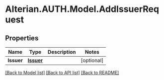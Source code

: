 # Alterian.AUTH.Model.AddIssuerRequest

## Properties

Name | Type | Description | Notes
------------ | ------------- | ------------- | -------------
**Issuer** | [**Issuer**](Issuer.md) |  | [optional] 

[[Back to Model list]](../README.md#documentation-for-models) [[Back to API list]](../README.md#documentation-for-api-endpoints) [[Back to README]](../README.md)

